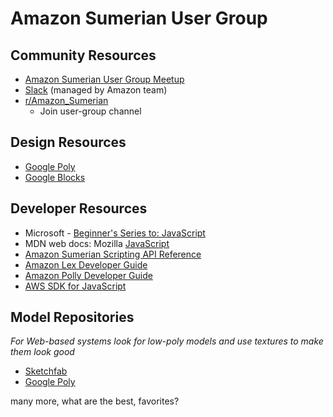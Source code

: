 # Amazon Sumerian User Group

## Community Resources

- [Amazon Sumerian User Group Meetup](https://www.meetup.com/Amazon-Sumerian-User-Group/)
- [Slack](https://amazonsumerian.slack.com/) (managed by Amazon team)
- [r/Amazon_Sumerian](https://www.reddit.com/r/Amazon_Sumerian/)
  - Join user-group channel

## Design Resources

- [Google Poly](https://poly.google.com/)
- [Google Blocks](https://arvr.google.com/blocks/)

## Developer Resources

- Microsoft - [Beginner's Series to: JavaScript](https://channel9.msdn.com/Series/Beginners-Series-to-JavaScript)
- MDN web docs: Mozilla [JavaScript](https://developer.mozilla.org/en-US/docs/Web/javascript)
- [Amazon Sumerian Scripting API Reference](https://content.sumerian.amazonaws.com/engine/latest/docs/index.html)
- [Amazon Lex Developer Guide](https://docs.aws.amazon.com/lex/latest/dg/what-is.html)
- [Amazon Polly Developer Guide](https://docs.aws.amazon.com/polly/latest/dg/what-is.html)
- [AWS SDK for JavaScript](https://docs.aws.amazon.com/AWSJavaScriptSDK/latest/index.html)

## Model Repositories

_For Web-based systems look for low-poly models and use textures to make them look good_

- [Sketchfab](https://sketchfab.com/tags/low-poly)
- [Google Poly](https://poly.google.com/)

many more, what are the best, favorites?
